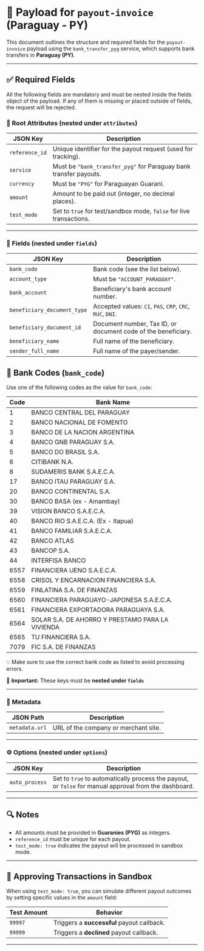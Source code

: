 # 📄 Payload for `payout-invoice` (Paraguay - PY)

This document outlines the structure and required fields for the `payout-invoice` payload using the `bank_transfer_pyg` service, which supports bank transfers in **Paraguay (PY)**.

---

## ✅ Required Fields

All the following fields are mandatory and must be nested inside the fields object of the payload.
If any of them is missing or placed outside of fields, the request will be rejected.

### 🧾 Root Attributes (nested under `attributes`)

| JSON Key       | Description                                                         |
| -------------- | ------------------------------------------------------------------- |
| `reference_id` | Unique identifier for the payout request (used for tracking).       |
| `service`      | Must be `"bank_transfer_pyg"` for Paraguay bank transfer payouts.   |
| `currency`     | Must be `"PYG"` for Paraguayan Guaraní.                             |
| `amount`       | Amount to be paid out (integer, no decimal places).                 |
| `test_mode`    | Set to `true` for test/sandbox mode, `false` for live transactions. |

---

### 🏦 Fields (nested under `fields`)

| JSON Key                    | Description                                                   |
| --------------------------- | ------------------------------------------------------------- |
| `bank_code`                 | Bank code (see the list below).                               |
| `account_type`              | Must be `"ACCOUNT_PARAGUAY"`.                                 |
| `bank_account`              | Beneficiary's bank account number.                            |
| `beneficiary_document_type` | Accepted values: `CI`, `PAS`, `CRP`, `CRC`, `RUC`, `DNI`.     |
| `beneficiary_document_id`   | Document number, Tax ID, or document code of the beneficiary. |
| `beneficiary_name`          | Full name of the beneficiary.                                 |
| `sender_full_name`          | Full name of the payer/sender.                                |

## 🏦 Bank Codes (`bank_code`)

Use one of the following codes as the value for `bank_code`:

| Code | Bank Name                                        |
| ---- | ------------------------------------------------ |
| 1    | BANCO CENTRAL DEL PARAGUAY                       |
| 2    | BANCO NACIONAL DE FOMENTO                        |
| 3    | BANCO DE LA NACION ARGENTINA                     |
| 4    | BANCO GNB PARAGUAY S.A.                          |
| 5    | BANCO DO BRASIL S.A.                             |
| 6    | CITIBANK N.A.                                    |
| 8    | SUDAMERIS BANK S.A.E.C.A.                        |
| 17   | BANCO ITAU PARAGUAY S.A.                         |
| 20   | BANCO CONTINENTAL S.A.                           |
| 30   | BANCO BASA (ex - Amambay)                        |
| 39   | VISION BANCO S.A.E.C.A.                          |
| 40   | BANCO RIO S.A.E.C.A. (Ex - Itapua)               |
| 41   | BANCO FAMILIAR S.A.E.C.A.                        |
| 42   | BANCO ATLAS                                      |
| 43   | BANCOP S.A.                                      |
| 44   | INTERFISA BANCO                                  |
| 6557 | FINANCIERA UENO S.A.E.C.A.                       |
| 6558 | CRISOL Y ENCARNACION FINANCIERA S.A.             |
| 6559 | FINLATINA S.A. DE FINANZAS                       |
| 6560 | FINANCIERA PARAGUAYO-JAPONESA S.A.E.C.A.         |
| 6561 | FINANCIERA EXPORTADORA PARAGUAYA S.A.            |
| 6564 | SOLAR S.A. DE AHORRO Y PRESTAMO PARA LA VIVIENDA |
| 6565 | TU FINANCIERA S.A.                               |
| 7079 | FIC S.A. DE FINANZAS                             |

💡 Make sure to use the correct bank code as listed to avoid processing errors.

📝 **Important:** These keys must be **nested under `fields`**

---

### 🧩 Metadata

| JSON Path      | Description                          |
| -------------- | ------------------------------------ |
| `metadata.url` | URL of the company or merchant site. |

---

### ⚙️ Options (nested under `options`)

| JSON Key       | Description                                                                                           |
| -------------- | ----------------------------------------------------------------------------------------------------- |
| `auto_process` | Set to `true` to automatically process the payout, or `false` for manual approval from the dashboard. |

---

## 🔍 Notes

- All amounts must be provided in **Guaraníes (PYG)** as integers.
- `reference_id` must be unique for each payout.
- `test_mode: true` indicates the payout will be processed in sandbox mode.

---

## 🎯 Approving Transactions in Sandbox

When using `test_mode: true`, you can simulate different payout outcomes by setting specific values in the `amount` field:

| Test Amount | Behavior                                   |
| ----------- | ------------------------------------------ |
| `99997`     | Triggers a **successful** payout callback. |
| `99999`     | Triggers a **declined** payout callback.   |

---
